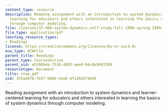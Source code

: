 ```yaml
---
content_type: resource
description: Reading assignment with an introduction to system dynamics and learner-centered
  learning for educators and others interested in learning the basics of system dynamics
  through computer modeling.
file: /courses/15-988-system-dynamics-self-study-fall-1998-spring-1999/355a4df6fb57b8065ee64f126d5f44d5_step.pdf
file_type: application/pdf
learning_resource_types:
- Readings
license: https://creativecommons.org/licenses/by-nc-sa/4.0/
ocw_type: OCWFile
parent_title: Readings
parent_type: CourseSection
parent_uid: e5399b4a-7510-d085-aeed-66c8e9603399
resourcetype: Document
title: step.pdf
uid: 355a4df6-fb57-b806-5ee6-4f126d5f44d5
---
```

Reading assignment with an introduction to system dynamics and learner-centered learning for educators and others interested in learning the basics of system dynamics through computer modeling.